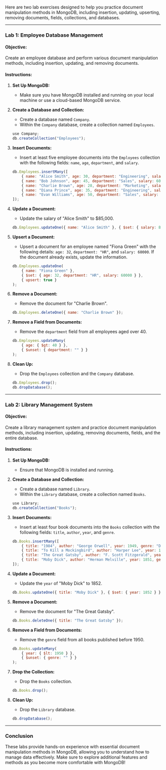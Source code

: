 Here are two lab exercises designed to help you practice document manipulation methods in MongoDB, including insertion, updating, upserting, removing documents, fields, collections, and databases.

---

### Lab 1: Employee Database Management

#### Objective:
Create an employee database and perform various document manipulation methods, including insertion, updating, and removing documents.

#### Instructions:

1. **Set Up MongoDB:**
   - Make sure you have MongoDB installed and running on your local machine or use a cloud-based MongoDB service.

2. **Create a Database and Collection:**
   - Create a database named `Company`.
   - Within the `Company` database, create a collection named `Employees`.

   ```javascript
   use Company;
   db.createCollection("Employees");
   ```

3. **Insert Documents:**
   - Insert at least five employee documents into the `Employees` collection with the following fields: `name`, `age`, `department`, and `salary`.

   ```javascript
   db.Employees.insertMany([
       { name: "Alice Smith", age: 30, department: "Engineering", salary: 80000 },
       { name: "Bob Johnson", age: 45, department: "Sales", salary: 60000 },
       { name: "Charlie Brown", age: 28, department: "Marketing", salary: 55000 },
       { name: "Diana Prince", age: 35, department: "Engineering", salary: 95000 },
       { name: "Evan Williams", age: 50, department: "Sales", salary: 70000 }
   ]);
   ```

4. **Update a Document:**
   - Update the salary of "Alice Smith" to $85,000.

   ```javascript
   db.Employees.updateOne({ name: "Alice Smith" }, { $set: { salary: 85000 } });
   ```

5. **Upsert a Document:**
   - Upsert a document for an employee named "Fiona Green" with the following details: `age: 32`, `department: "HR"`, and `salary: 60000`. If the document already exists, update the information.

   ```javascript
   db.Employees.updateOne(
       { name: "Fiona Green" },
       { $set: { age: 32, department: "HR", salary: 60000 } },
       { upsert: true }
   );
   ```

6. **Remove a Document:**
   - Remove the document for "Charlie Brown".

   ```javascript
   db.Employees.deleteOne({ name: "Charlie Brown" });
   ```

7. **Remove a Field from Documents:**
   - Remove the `department` field from all employees aged over 40.

   ```javascript
   db.Employees.updateMany(
       { age: { $gt: 40 } },
       { $unset: { department: "" } }
   );
   ```

8. **Clean Up:**
   - Drop the `Employees` collection and the `Company` database.

   ```javascript
   db.Employees.drop();
   db.dropDatabase();
   ```

---

### Lab 2: Library Management System

#### Objective:
Create a library management system and practice document manipulation methods, including insertion, updating, removing documents, fields, and the entire database.

#### Instructions:

1. **Set Up MongoDB:**
   - Ensure that MongoDB is installed and running.

2. **Create a Database and Collection:**
   - Create a database named `Library`.
   - Within the `Library` database, create a collection named `Books`.

   ```javascript
   use Library;
   db.createCollection("Books");
   ```

3. **Insert Documents:**
   - Insert at least four book documents into the `Books` collection with the following fields: `title`, `author`, `year`, and `genre`.

   ```javascript
   db.Books.insertMany([
       { title: "1984", author: "George Orwell", year: 1949, genre: "Dystopian" },
       { title: "To Kill a Mockingbird", author: "Harper Lee", year: 1960, genre: "Fiction" },
       { title: "The Great Gatsby", author: "F. Scott Fitzgerald", year: 1925, genre: "Classic" },
       { title: "Moby Dick", author: "Herman Melville", year: 1851, genre: "Adventure" }
   ]);
   ```

4. **Update a Document:**
   - Update the `year` of "Moby Dick" to 1852.

   ```javascript
   db.Books.updateOne({ title: "Moby Dick" }, { $set: { year: 1852 } });
   ```

5. **Remove a Document:**
   - Remove the document for "The Great Gatsby".

   ```javascript
   db.Books.deleteOne({ title: "The Great Gatsby" });
   ```

6. **Remove a Field from Documents:**
   - Remove the `genre` field from all books published before 1950.

   ```javascript
   db.Books.updateMany(
       { year: { $lt: 1950 } },
       { $unset: { genre: "" } }
   );
   ```

7. **Drop the Collection:**
   - Drop the `Books` collection.

   ```javascript
   db.Books.drop();
   ```

8. **Clean Up:**
   - Drop the `Library` database.

   ```javascript
   db.dropDatabase();
   ```

---

### Conclusion

These labs provide hands-on experience with essential document manipulation methods in MongoDB, allowing you to understand how to manage data effectively. Make sure to explore additional features and methods as you become more comfortable with MongoDB!
